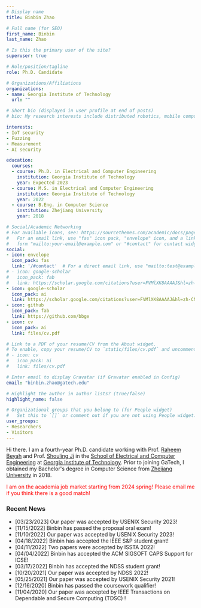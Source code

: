 ```yaml
---
# Display name
title: Binbin Zhao

# Full name (for SEO)
first_name: Binbin
last_name: Zhao

# Is this the primary user of the site?
superuser: true

# Role/position/tagline
role: Ph.D. Candidate

# Organizations/Affiliations
organizations:
- name: Georgia Institute of Technology
  url: ""

# Short bio (displayed in user profile at end of posts)
# bio: My research interests include distributed robotics, mobile computing and programmable matter.

interests:
- IoT security
- Fuzzing
- Measurement
- AI security

education:
  courses:
  - course: Ph.D. in Electrical and Computer Engineering
    institution: Georgia Institute of Technology
    year: Expected 2023
  - course: M.S. in Electrical and Computer Engineering
    institution: Georgia Institute of Technology
    year: 2022
  - course: B.Eng. in Computer Science 
    institution: Zhejiang University
    year: 2018

# Social/Academic Networking
# For available icons, see: https://sourcethemes.com/academic/docs/page-builder/#icons
#   For an email link, use "fas" icon pack, "envelope" icon, and a link in the
#   form "mailto:your-email@example.com" or "#contact" for contact widget.
social:
- icon: envelope
  icon_pack: fas
  link: '/#contact'  # For a direct email link, use "mailto:test@example.org".
# - icon: google-scholar
#   icon_pack: fab
#   link: https://scholar.google.com/citations?user=FVMlXK8AAAAJ&hl=zh-CN
- icon: google-scholar
  icon_pack: ai
  link: https://scholar.google.com/citations?user=FVMlXK8AAAAJ&hl=zh-CN
- icon: github
  icon_pack: fab
  link: https://github.com/bbge
- icon: cv
  icon_pack: ai
  link: files/cv.pdf

# Link to a PDF of your resume/CV from the About widget.
# To enable, copy your resume/CV to `static/files/cv.pdf` and uncomment the lines below.
# - icon: cv
#   icon_pack: ai
#   link: files/cv.pdf

# Enter email to display Gravatar (if Gravatar enabled in Config)
email: "binbin.zhao@gatech.edu"

# Highlight the author in author lists? (true/false)
highlight_name: false

# Organizational groups that you belong to (for People widget)
#   Set this to `[]` or comment out if you are not using People widget.
user_groups:
- Researchers
- Visitors
---
```


Hi there. I am a fourth-year Ph.D. candidate working with Prof. [Raheem Beyah](http://rbeyah.ece.gatech.edu/) and Prof. [Shouling Ji](http://nesa.zju.edu.cn/webpage/crew/jsl.html) in the [School of Electrical and Computer Engineering](https://www.ece.gatech.edu/) at [Georgia Institute of Technology](https://www.gatech.edu/). Prior to joining GaTech, I obtained my Bachelor's degree in Computer Science from [Zhejiang University](https://www.zju.edu.cn/english/) in 2018.

<font color=red>I am on the academia job market starting from 2024 spring! Please email me if you think there is a good match!</font>

### Recent News

* [03/23/2023] Our paper was accepted by USENIX Security 2023!
* [11/15/2022] Binbin has passed the proposal oral exam!
* [11/10/2022] Our paper was accepted by USENIX Security 2023!
* [04/18/2022] Binbin has accepted the IEEE S&P student grant!
* [04/11/2022] Two papers were accepted by ISSTA 2022!
* [04/04/2022] Binbin has accepted the ACM SIGSOFT CAPS Support for ICSE!
* [03/17/2022] Binbin has accepted the NDSS student grant!
* [10/20/2021] Our paper was accepted by NDSS 2022!
* [05/25/2021] Our paper was accepted by USENIX Security 2021!
* [12/16/2020] Binbin has passed the coursework qualifier!
* [11/04/2020] Our paper was accepted by IEEE Transactions on Dependable and Secure Computing (TDSC) !

